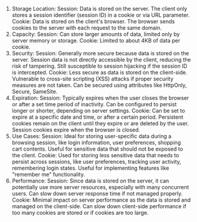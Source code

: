 <!-- Compare between Session and Cookie -->

1. Storage Location:
   Session:
   Data is stored on the server.
   The client only stores a session identifier (session ID) in a cookie or via URL parameter.
   Cookie:
   Data is stored on the client's browser.
   The browser sends cookies to the server with each request to the same domain.
2. Capacity:
   Session:
   Can store larger amounts of data, limited only by server memory or storage.
   Cookie:
   Limited to about 4KB of data per cookie.
3. Security:
   Session:
   Generally more secure because data is stored on the server.
   Session data is not directly accessible by the client, reducing the risk of tampering.
   Still susceptible to session hijacking if the session ID is intercepted.
   Cookie:
   Less secure as data is stored on the client-side.
   Vulnerable to cross-site scripting (XSS) attacks if proper security measures are not taken.
   Can be secured using attributes like HttpOnly, Secure, SameSite.
4. Expiration:
   Session:
   Typically expires when the user closes the browser or after a set time period of inactivity.
   Can be configured to persist longer or shorter, depending on server settings.
   Cookie:
   Can be set to expire at a specific date and time, or after a certain period.
   Persistent cookies remain on the client until they expire or are deleted by the user.
   Session cookies expire when the browser is closed.
5. Use Cases:
   Session:
   Ideal for storing user-specific data during a browsing session, like login information, user preferences, shopping cart contents.
   Useful for sensitive data that should not be exposed to the client.
   Cookie:
   Used for storing less sensitive data that needs to persist across sessions, like user preferences, tracking user activity, remembering login states.
   Useful for implementing features like "remember me" functionality.
6. Performance:
   Session:
   Since data is stored on the server, it can potentially use more server resources, especially with many concurrent users.
   Can slow down server response time if not managed properly.
   Cookie:
   Minimal impact on server performance as the data is stored and managed on the client-side.
   Can slow down client-side performance if too many cookies are stored or if cookies are too large.
